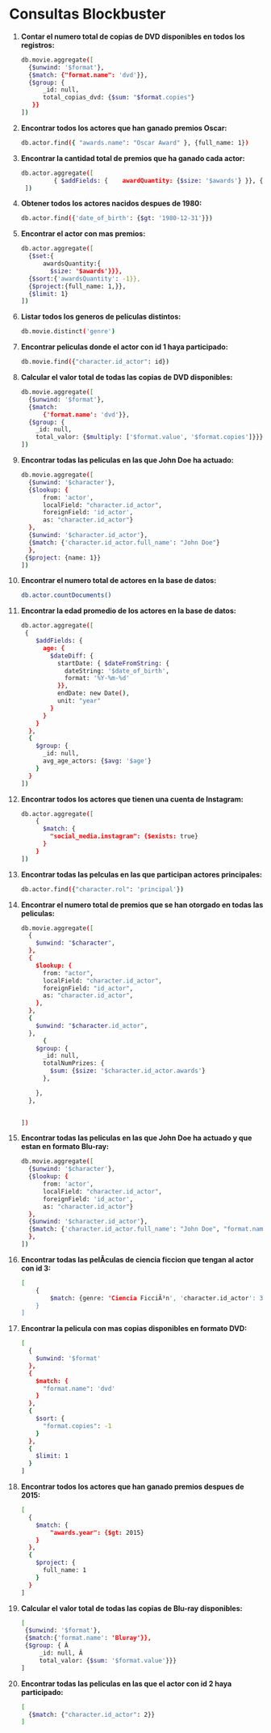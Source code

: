 # Consultas Blockbuster

1. **Contar el numero total de copias de DVD disponibles en todos los registros:**

   ```bash
   db.movie.aggregate([
     {$unwind: '$format'},
     {$match: {"format.name": 'dvd'}},
     {$group: {
         _id: null,
         total_copias_dvd: {$sum: "$format.copies"}
      }}
   ])
   ```

2. **Encontrar todos los actores que han ganado premios Oscar:**

   ```bash
   db.actor.find({ "awards.name": "Oscar Award" }, {full_name: 1})
   ```

3. **Encontrar la cantidad total de premios que ha ganado cada actor:**

   ```bash
   db.actor.aggregate([
            { $addFields: {    awardQuantity: {$size: '$awards'} }}, {$project: {_id: 0,full_name: 1, awardQuantity: 1}}
    ])
   ```

4. **Obtener todos los actores nacidos despues de 1980:**

   ```bash
   db.actor.find({'date_of_birth': {$gt: '1980-12-31'}})
   ```

5. **Encontrar el actor con mas premios:**

   ```bash
   db.actor.aggregate([
     {$set:{
         awardsQuantity:{
           $size: '$awards'}}},
     {$sort:{'awardsQuantity': -1}},
     {$project:{full_name: 1,}},
     {$limit: 1}
   ])
   ```

6. **Listar todos los generos de peli­culas distintos:**

   ```bash
   db.movie.distinct('genre')
   ```

7. **Encontrar peli­culas donde el actor con id 1 haya participado:**

   ```bash
   db.movie.find({"character.id_actor": id})
   ```
   
8. **Calcular el valor total de todas las copias de DVD disponibles:**

   ```bash
   db.movie.aggregate([
     {$unwind: '$format'},
     {$match: 
         {'format.name': 'dvd'}},
     {$group: {
       _id: null,
       total_valor: {$multiply: ['$format.value', '$format.copies']}}}
   ])
   ```

9. **Encontrar todas las peli­culas en las que John Doe ha actuado:**

   ```bash
   db.movie.aggregate([
     {$unwind: '$character'},
     {$lookup: {
         from: 'actor',
         localField: "character.id_actor",
         foreignField: 'id_actor',
         as: "character.id_actor"}
     },
     {$unwind: '$character.id_actor'},
     {$match: {'character.id_actor.full_name': "John Doe"}
     },
    {$project: {name: 1}}
   ])
   ```

10. **Encontrar el numero total de actores en la base de datos:**

    ```bash
    db.actor.countDocuments()
    ```

11. **Encontrar la edad promedio de los actores en la base de datos:**

    ```bash
    db.actor.aggregate([
     {
        $addFields: {
          age: {
            $dateDiff: {
              startDate: { $dateFromString: {
                dateString: '$date_of_birth',
                format: '%Y-%m-%d'
              }},
              endDate: new Date(),
              unit: "year"
            }
          }
        }
      },
      {
        $group: {
          _id: null,
          avg_age_actors: {$avg: '$age'}
        }
      }
    ])
    ```

12. **Encontrar todos los actores que tienen una cuenta de Instagram:**

    ```bash
    db.actor.aggregate([
    	{
    	  $match: {
    	    "social_media.instagram": {$exists: true}
    	  }
    	}
    ])
    ```

13. **Encontrar todas las pel­culas en las que participan actores principales:**

    ```bash
    db.actor.find({"character.rol": 'principal'})
    ```

14. **Encontrar el numero total de premios que se han otorgado en todas las peliculas:**

    ```bash
    db.movie.aggregate([
      {
        $unwind: "$character",
      },
      {
        $lookup: {
          from: "actor",
          localField: "character.id_actor",
          foreignField: "id_actor",
          as: "character.id_actor",
        },
      },
      {
        $unwind: "$character.id_actor",
      },
    	  {
        $group: {
          _id: null,
          totalNumPrizes: {
            $sum: {$size: '$character.id_actor.awards'}
          },
    
        },
      },
    
     
    ])
    ```

15. **Encontrar todas las peli­culas en las que John Doe ha actuado y que estan en formato Blu-ray:**

    ```bash
    db.movie.aggregate([
      {$unwind: '$character'},
      {$lookup: {
          from: 'actor',
          localField: "character.id_actor",
          foreignField: 'id_actor',
          as: "character.id_actor"}
      },
      {$unwind: '$character.id_actor'},
      {$match: {'character.id_actor.full_name': "John Doe", "format.name": 'Bluray'}
      },
    ])
    ```

16. **Encontrar todas las pelÃ­culas de ciencia ficcion que tengan al actor con id 3:**

    ```bash
    [
        {
            $match: {genre: 'Ciencia FicciÃ³n', 'character.id_actor': 3}
        }
    ]
    ```

17. **Encontrar la peli­cula con mas copias disponibles en formato DVD:**

    ```bash
    [
      {
        $unwind: '$format'
      },
      {
        $match: {
          "format.name": 'dvd'
        }
      },
      {
        $sort: {
          "format.copies": -1
        }
      },
      {
        $limit: 1
      }
    ]
    ```

18. **Encontrar todos los actores que han ganado premios despues de 2015:**

    ```bash
    [
      {
        $match: {
          	"awards.year": {$gt: 2015}
        }
      },
      {
        $project: {
          full_name: 1
        }
      }
    ]
    ```

19. **Calcular el valor total de todas las copias de Blu-ray disponibles:**

    ```bash
    [  
     {$unwind: '$format'},
     {$match:{'format.name': 'Bluray'}},
     {$group: { Â   
         _id: null, Â   
         total_valor: {$sum: '$format.value'}}}
    ]
    ```

20. **Encontrar todas las peli­culas en las que el actor con id 2 haya participado:**

    ```bash
    [
      {$match: {"character.id_actor": 2}}
    ]
    ```
